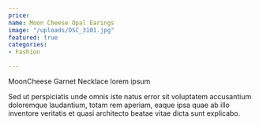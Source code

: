 ```yaml
---
price: 
name: Moon Cheese Opal Earings
image: "/uploads/DSC_3101.jpg"
featured: true
categories:
- Fashion

---
```

MoonCheese Garnet Necklace lorem ipsum

Sed ut perspiciatis unde omnis iste natus error sit voluptatem accusantium doloremque laudantium, totam rem aperiam, eaque ipsa quae ab illo inventore veritatis et quasi architecto beatae vitae dicta sunt explicabo.
